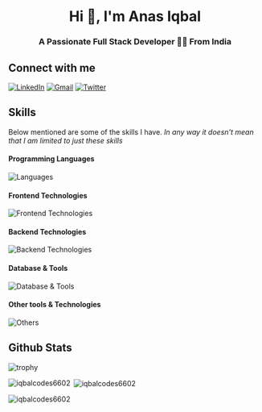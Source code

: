 <h1 align="center">Hi 👋, I'm Anas Iqbal</h1>
<h3 align="center">A Passionate Full Stack Developer 🧑‍💻 From India</h3>

## Connect with me
  
[![LinkedIn](https://img.shields.io/badge/LinkedIn-0077B5?style=for-the-badge&logo=linkedin&logoColor=white)](https://www.linkedin.com/in/anas-iqbal-07053b261/)
[![Gmail](https://img.shields.io/badge/Gmail-D14836?style=for-the-badge&logo=gmail&logoColor=white)](mailto:mohd.abd.6602@gmail.com)
[![Twitter](https://img.shields.io/badge/Twitter-1DA1F2?style=for-the-badge&logo=twitter&logoColor=white)]()

## Skills

Below mentioned are some of the skills I have. _In any way it doesn't mean that I am limited to just these skills_

#### Programming Languages
![Languages](https://skillicons.dev/icons?i=js,ts,python,java,php,bash)

#### Frontend Technologies
![Frontend Technologies](https://skillicons.dev/icons?i=react,next,vue,vite,php,html,css,bootstrap,tailwind,mui,scss,redux)

#### Backend Technologies
![Backend Technologies](https://skillicons.dev/icons?i=firebase,express,graphql,apollo,prisma,sequelize,laravel)

#### Database & Tools
![Database & Tools](https://skillicons.dev/icons?i=supabase,mysql,postgres,mongodb)

#### Other tools & Technologies
![Others](https://skillicons.dev/icons?i=docker,kubernetes,git,github,markdown,vercel,vscode,figma,linux)

<!--
## Some of my projects
[![Open Chat]()
[![Meta Sphere]()
-->

## Github Stats
![trophy](https://github-profile-trophy.vercel.app/?username=iqbalcodes6602&theme=onedark&column=8&margin-w=5&margin-h=5)

<p><img align="left" src="https://github-readme-stats.vercel.app/api/top-langs?username=iqbalcodes6602&show_icons=true&locale=en&layout=compact" alt="iqbalcodes6602" /></p>
<p>&nbsp;<img align="center" src="https://github-readme-stats.vercel.app/api?username=iqbalcodes6602&show_icons=true&locale=en" alt="iqbalcodes6602" /></p>
<p><img align="center" src="https://github-readme-streak-stats.herokuapp.com/?user=iqbalcodes6602&" alt="iqbalcodes6602" /></p>
